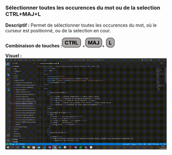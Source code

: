 ### Sélectionner toutes les occurences du mot ou de la selection CTRL+MAJ+L 

**Descriptif :** Permet de sélectionner toutes les occurences du mot, où le curseur est positionné, ou de la selection en cour.

**Combinaison de touches :**![ctrl](../touches/CTRL.png) +![maj](../touches/MAJ.png)+ ![l](../touches/L.png)

**Visuel :** ![Sélectionner toutes les occurences du mot ou de la selection CTRL+MAJ](./gifs/Ctrl-Maj-L.gif)